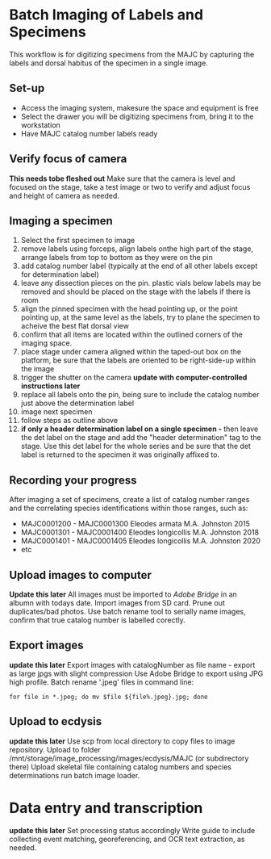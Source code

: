# Batch Imaging of Labels and Specimens

This workflow is for digitizing specimens from the MAJC by capturing the labels and dorsal habitus of the specimen in a single image.

## Set-up
* Access the imaging system, makesure the space and equipment is free
* Select the drawer you will be digitizing specimens from, bring it to the workstation
* Have MAJC catalog number labels ready


## Verify focus of camera
 __This needs tobe fleshed out__
 Make sure that the camera is level and focused on the stage, take a test image or two to verify and adjust focus and height of camera as needed.
 
## Imaging a specimen
 1. Select the first specimen to image
   1. remove labels using forceps, align labels onthe high part of the stage, arrange labels from top to bottom as they were on the pin
   1. add catalog number label (typically at the end of all other labels except for determination label)
   1. leave any dissection pieces on the pin.  plastic vials below labels may be removed and should be placed on the stage with the labels if there is room
   1. align the pinned specimen with the head pointing up, or the point pointing up, at the same level as the labels, try to plane the specimen to acheive the best flat dorsal view
   1. confirm that all items are located within the outlined corners of the imaging space.
   1. place stage under camera aligned within the taped-out box on the platform, be sure that the labels are oriented to be right-side-up within the image
   1. trigger the shutter on the camera **update with computer-controlled instructions later**
   1. replace all labels onto the pin, being sure to include the catalog number just above the determination label
 1. image next specimen
   1. follow steps as outline above
   1. **if only a header determination label on a single specimen -** then leave the det label on the stage and add the "header determination" tag to the stage.  Use this det label for the whole series and be sure that the det label is returned to the specimen it was originally affixed to.


## Recording your progress
After imaging a set of specimens, create a list of catalog number ranges and the correlating species identifications within those ranges, such as:
* MAJC0001200 - MAJC0001300 Eleodes armata M.A. Johnston 2015
* MAJC0001301 - MAJC0001400 Eleodes longicollis M.A. Johnston 2018
* MAJC0001401 - MAJC0001405 Eleodes longicollis M.A. Johnston 2020
* etc

## Upload images to computer
**Update this later**
All images must be imported to *Adobe Bridge* in an albumn with todays date.
Import images from SD card. Prune out duplicates/bad photos.  Use batch rename tool to serially name images, confirm that true catalog number is labelled corectly.

## Export images
**update this later**
Export images with catalogNumber as file name - export as large jpgs with slight compression
Use Adobe Bridge to export using JPG high profile.
Batch rename '.jpeg' files in command line:
```
for file in *.jpeg; do mv $file ${file%.jpeg}.jpg; done
```
## Upload to ecdysis
**update this later**
Use scp from local directory to copy files to image repository.
Upload to folder /mnt/storage/image_processing/images/ecdysis/MAJC (or subdirectory there)
Upload skeletal file containing catalog numbers and species determinations
run batch image loader.

# Data entry and transcription
**update this later**
Set processing status accordingly
Write guide to include collecting event matching, georeferencing, and OCR text extraction, as needed.
